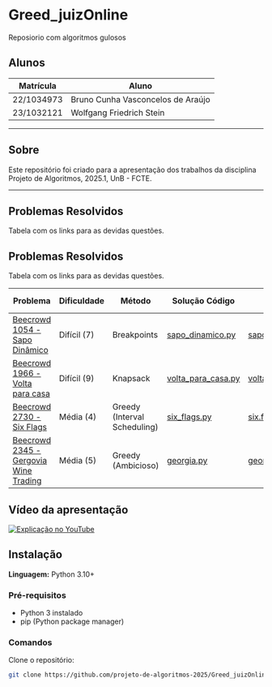 # Greed_juizOnline
Reposiorio com algoritmos gulosos

## Alunos

| Matrícula  | Aluno                             |
| ---------- | --------------------------------- |
| 22/1034973 | Bruno Cunha Vasconcelos de Araújo |
| 23/1032121 | Wolfgang Friedrich Stein          |

---

## Sobre

Este repositório foi criado para a apresentação dos trabalhos da disciplina Projeto de Algoritmos, 2025.1, UnB - FCTE.

---

## Problemas Resolvidos

Tabela com os links para as devidas questões.

## Problemas Resolvidos

Tabela com os links para as devidas questões.

| Problema                                                                                 | Dificuldade       | Método                        | Solução Código                                                                                   | Solução comentada                                                                                   |
|------------------------------------------------------------------------------------------|-------------------|-------------------------------|---------------------------------------------------------------------------------------------------|------------------------------------------------------------------------------------------------------|
| [Beecrowd 1054 - Sapo Dinâmico](https://judge.beecrowd.com/pt/problems/view/1123)        | Difícil (7)       | Breakpoints                   | [sapo_dinamico.py](Greed/beecrowd-1054-sapo_dinamico/1054_sapo_dinamico.py)                      | [sapo_dinamico.md](Greed/beecrowd-1054-sapo_dinamico/sapo_dinamico.md)                             |
| [Beecrowd 1966 - Volta para casa](https://judge.beecrowd.com/pt/problems/view/1806)      | Difícil (9)       | Knapsack                      | [volta_para_casa.py](Greed/beecrowd-1966-volta-para-casa/1966_volta_para_casa.py)                | [volta_para_casa.md](Greed/beecrowd-1966-volta-para-casa/volta_para_casa.md)                       |
| [Beecrowd 2730 - Six Flags](https://judge.beecrowd.com/pt/problems/view/2730)            | Média (4)         | Greedy (Interval Scheduling)  | [six_flags.py](Greed/beecrowd-1487-six-flags/six_flags.py)                                       | [six.flags.md](Greed/beecrowd-1487-six-flags/six.flags.md)                                          |
| [Beecrowd 2345 - Gergovia Wine Trading](https://judge.beecrowd.com/pt/problems/view/1106)| Média (5)         | Greedy (Ambicioso)            | [georgia.py](Greed/beecrowd-1661-gergovia/georgia.py)                                             | [georgia.md](Greed/beecrowd-1661-gergovia/georgia.md)                                               |


## Vídeo da apresentação

[![Explicação no YouTube](https://img.youtube.com/vi/7tLNo8_n-zk/0.jpg)](https://youtu.be/7tLNo8_n-zk)




## Instalação

**Linguagem:** Python 3.10+

### Pré-requisitos

- Python 3 instalado
- pip (Python package manager)

### Comandos

Clone o repositório:

```bash
git clone https://github.com/projeto-de-algoritmos-2025/Greed_juizOnline.git

```
